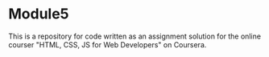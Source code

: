 # Module5
This is a repository for code written as an assignment solution for the online courser "HTML, CSS, JS for Web Developers" on Coursera.
